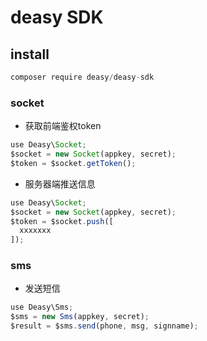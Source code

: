 # deasy SDK
## install
```js
composer require deasy/deasy-sdk
```
### socket
* 获取前端鉴权token
```js
use Deasy\Socket;
$socket = new Socket(appkey, secret);
$token = $socket.getToken();
```

* 服务器端推送信息
```js
use Deasy\Socket;
$socket = new Socket(appkey, secret);
$token = $socket.push([
  xxxxxxx
]);
```

### sms
* 发送短信
```js
use Deasy\Sms;
$sms = new Sms(appkey, secret);
$result = $sms.send(phone, msg, signname);
```